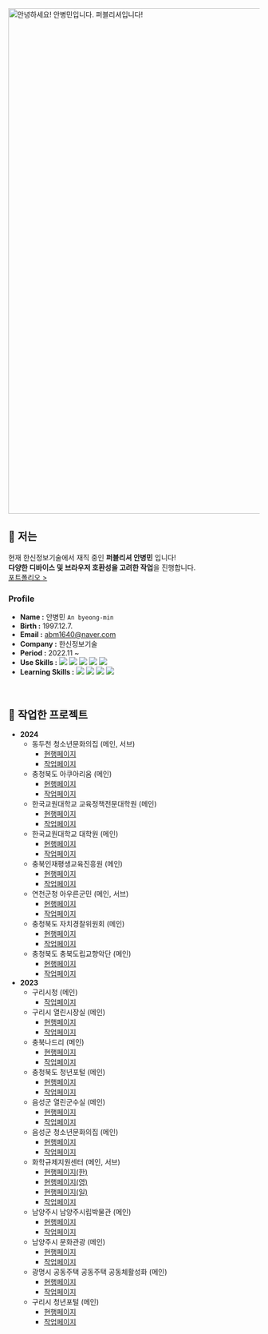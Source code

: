 <img width="1012" alt="안녕하세요! 안병민입니다. 퍼블리셔입니다!" src="https://github.com/byeongmin-publishing/byeongmin-publishing/assets/114711496/8c17fd64-7f84-497d-945f-865423bbc061">

## 🤔 저는
현재 한신정보기술에서 재직 중인 **퍼블리셔 안병민** 입니다!<br>
**다양한 디바이스 및 브라우저 호환성을 고려한 작업**을 진행합니다.<br>
[포트폴리오 >](https://byeongmin-publishing.github.io/Portfolio/)
  
### **Profile**
 - **Name :** 안병민 `An byeong-min`
  - **Birth :** 1997.12.7.
  - **Email :** abm1640@naver.com
  - **Company :** 한신정보기술
  - **Period :** 2022.11 ~
  - **Use Skills :** <img src="https://img.shields.io/badge/html5-E34F26?style=flat-square&logo=html5&logoColor=white"/> <img src="https://img.shields.io/badge/css3-1572B6?style=flat-square&logo=css3&logoColor=white"/> <img src="https://img.shields.io/badge/javascript-F7DF1E?style=flat-square&logo=javascript&logoColor=black"/> <img src="https://img.shields.io/badge/jquery-0769AD?style=flat-square&logo=jquery&logoColor=white"/> <img src="https://img.shields.io/badge/Photoshop-31A8FF?style=flat-square&logo=adobephotoshop&logoColor=white"/>
  - **Learning Skills :** <img src="https://img.shields.io/badge/typescript-3178C6?style=flat-square&logo=typescript&logoColor=white"/> <img src="https://img.shields.io/badge/react-61DAFB?style=flat-square&logo=react&logoColor=black"/> <img src="https://img.shields.io/badge/vue.js-4FC08D?style=flat-square&logo=vuedotjs&logoColor=white"/> <img src="https://img.shields.io/badge/next.js-black?style=flat-square&logo=nextdotjs&logoColor=white"/>
  
<br>

  ## 💬 작업한 프로젝트  
  * **2024**
    - 동두천 청소년문화의집 (메인, 서브)
      + [현행페이지](https://cbfarm.chungbuk.go.kr/art/index.do)
      + [작업페이지](https://byeongmin-publishing.github.io/Portfolio/chungbuk/site/art_2023/main.html)
    - 충청북도 아쿠아리움 (메인)
      + [현행페이지](https://cbfarm.chungbuk.go.kr/art/index.do)
      + [작업페이지](https://byeongmin-publishing.github.io/Portfolio/chungbuk/site/art_2023/main.html)
    - 한국교원대학교 교육정책전문대학원 (메인)
      + [현행페이지](https://www.knue.ac.kr/edupol/index.do)
      + [작업페이지](https://byeongmin-publishing.github.io/Portfolio/yeoncheon/site/cyber/main.html)
    - 한국교원대학교 대학원 (메인)
      + [현행페이지](https://www.knue.ac.kr/grad/index.do)
      + [작업페이지](https://byeongmin-publishing.github.io/Portfolio/yeoncheon/site/cyber/main.html)
    - 충북인재평생교육진흥원 (메인)
      + [현행페이지](https://cbfarm.chungbuk.go.kr/art/index.do)
      + [작업페이지](https://byeongmin-publishing.github.io/Portfolio/chungbuk/site/art_2023/main.html)
    - 연천군청 아우른군민 (메인, 서브)
      + [현행페이지](https://www.yeoncheon.go.kr/cyber/index.do)
      + [작업페이지](https://byeongmin-publishing.github.io/Portfolio/yeoncheon/site/cyber/main.html)
    - 충청북도 자치경찰위원회 (메인)
      + [현행페이지](https://www.chungbuk.go.kr/cbppc/index.do)
      + [작업페이지](https://byeongmin-publishing.github.io/Portfolio/chungbuk/site/cbppc_2024/main.html)
    - 충청북도 충북도립교향악단 (메인)
      + [현행페이지](https://cbfarm.chungbuk.go.kr/art/index.do)
      + [작업페이지](https://byeongmin-publishing.github.io/Portfolio/chungbuk/site/art_2023/main.html)
  * **2023**
    - 구리시청 (메인)
      + [작업페이지](https://byeongmin-publishing.github.io/Portfolio/guri/site/www_2023/main.html)
    - 구리시 열린시장실 (메인)
      + [현행페이지](https://www.guri.go.kr/mayor/index.do)
      + [작업페이지](https://byeongmin-publishing.github.io/Portfolio/guri/site/mayor_2023/main.html)
    - 충북나드리 (메인)
      + [현행페이지](https://tour.chungbuk.go.kr/www/index.do)
      + [작업페이지](https://byeongmin-publishing.github.io/Portfolio/chungbuktour/site/www_2023/index.html)
    - 충청북도 청년포털 (메인)
      + [현행페이지](https://www.chungbuk.go.kr/young/index.do)
      + [작업페이지](https://byeongmin-publishing.github.io/Portfolio/chungbuk/site/young_2023/main.html)
    - 음성군 열린군수실 (메인)
      + [현행페이지](https://www.eumseong.go.kr/mayor/index.do)
      + [작업페이지](https://byeongmin-publishing.github.io/Portfolio/eumseong/site/mayor/main.html)
    - 음성군 청소년문화의집 (메인)
      + [현행페이지](https://www.eumseong.go.kr/esyouth/index.do)
      + [작업페이지](https://byeongmin-publishing.github.io/Portfolio/eumseong/site/esyouth/main.html)
    - 화학규제지원센터 (메인, 서브)
      + [현행페이지(한)](https://reach.ktr.or.kr/www/index.do)
      + [현행페이지(영)](https://reach.ktr.or.kr/en/index.do)
      + [현행페이지(일)](https://reach.ktr.or.kr/jp/index.do)
      + [작업페이지](https://byeongmin-publishing.github.io/Portfolio/ktr/site/www/main.html)
    - 남양주시 남양주시립박물관 (메인)
      + [현행페이지](https://www.nyj.go.kr/museum/index.do)
      + [작업페이지](https://byeongmin-publishing.github.io/Portfolio/nyj/site/museum/main.html)
    - 남양주시 문화관광 (메인)
      + [현행페이지](https://www.nyj.go.kr/culture/index.do)
      + [작업페이지](https://byeongmin-publishing.github.io/Portfolio/nyj/site/culture/main.html)
    - 광명시 공동주택 공동주택 공동체활성화 (메인)
      + [현행페이지](https://www.gm.go.kr/withapt/index.do)
      + [작업페이지](https://byeongmin-publishing.github.io/Portfolio/gm/site/withapt/main.html)
    - 구리시 청년포털 (메인)
      + [현행페이지](https://www.guri.go.kr/youth/index.do)
      + [작업페이지](https://byeongmin-publishing.github.io/Portfolio/guri/site/youth/main.html)
<!--
**byeongmin-publishing/byeongmin-publishing** is a ✨ _special_ ✨ repository because its `README.md` (this file) appears on your GitHub profile.

Here are some ideas to get you started: 

- 🔭 I’m currently working on ...
- 🌱 I’m currently learning ...
- 👯 I’m looking to collaborate on ...
- 🤔 I’m looking for help with ...
- 💬 Ask me about ...
- 😄 Pronouns: ...
- ⚡ Fun fact: ...
-->
